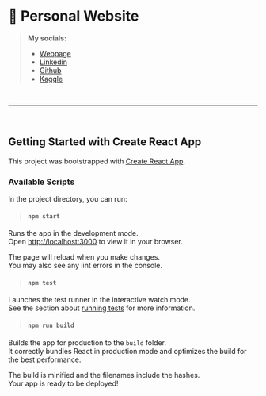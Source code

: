 # :rocket: Personal Website


>**My socials:**
>- [Webpage](https://www.john-trunix.ch)
>- [Linkedin](https://www.linkedin.com/in/john-truninger/)
>- [Github](https://github.com/JohnTrunix)
>- [Kaggle](https://www.kaggle.com/johntrunix)

<br/>

---

<br/>

## Getting Started with Create React App

This project was bootstrapped with [Create React App](https://github.com/facebook/create-react-app).

### Available Scripts

In the project directory, you can run:

>#### `npm start`

Runs the app in the development mode.\
Open [http://localhost:3000](http://localhost:3000) to view it in your browser.

The page will reload when you make changes.\
You may also see any lint errors in the console.

>#### `npm test`

Launches the test runner in the interactive watch mode.\
See the section about [running tests](https://facebook.github.io/create-react-app/docs/running-tests) for more information.

>#### `npm run build`

Builds the app for production to the `build` folder.\
It correctly bundles React in production mode and optimizes the build for the best performance.

The build is minified and the filenames include the hashes.\
Your app is ready to be deployed!